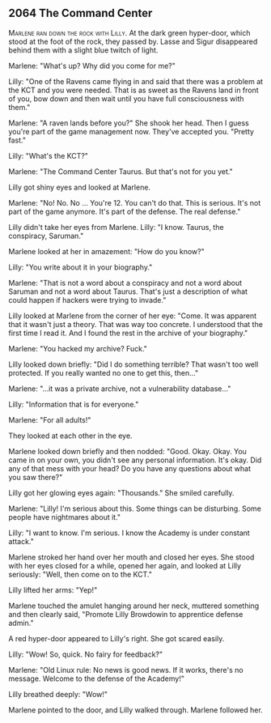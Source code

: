 
## **2064** The Command Center

<span style="font-variant:small-caps;">Marlene ran down the rock with Lilly</span>. At the dark green hyper-door, which stood at the foot of the rock, they passed by. Lasse and Sigur disappeared behind them with a slight blue twitch of light.

Marlene: "What's up? Why did you come for me?"

Lilly: "One of the Ravens came flying in and said that there was a problem at the KCT and you were needed. That is as sweet as the Ravens land in front of you, bow down and then wait until you have full consciousness with them."

Marlene: "A raven lands before you?"
She shook her head.
Then I guess you're part of the game management now.
They've accepted you.
"Pretty fast."

Lilly: "What's the KCT?"

Marlene: "The Command Center Taurus.
But that's not for you yet."

Lilly got shiny eyes and looked at Marlene.

Marlene: "No! No. No ...
You're 12.
You can't do that.
This is serious.
It's not part of the game anymore.
It's part of the defense.
The real defense."

Lilly didn't take her eyes from Marlene.
Lilly: "I know. Taurus, the conspiracy, Saruman."

Marlene looked at her in amazement: "How do you know?"

Lilly: "You write about it in your biography."

Marlene: "That is not a word about a conspiracy and not a word about Saruman and not a word about Taurus.
That's just a description of what could happen if hackers were trying to invade."

Lilly looked at Marlene from the corner of her eye: "Come. It was apparent that it wasn't just a theory.
That was way too concrete.
I understood that the first time I read it.
And I found the rest in the archive of your biography."

Marlene: "You hacked my archive? Fuck."

Lilly looked down briefly: "Did I do something terrible?
That wasn't too well protected.
If you really wanted no one to get this, then..."

Marlene: "...it was a private archive, not a vulnerability database..."

Lilly: "Information that is for everyone."

Marlene: "For all adults!"

They looked at each other in the eye.

Marlene looked down briefly and then nodded: "Good.
Okay. Okay.
You came in on your own, you didn't see any personal information.
It's okay.
Did any of that mess with your head?
Do you have any questions about what you saw there?"

Lilly got her glowing eyes again: "Thousands."
She smiled carefully.

Marlene: "Lilly! I'm serious about this.
Some things can be disturbing.
Some people have nightmares about it."

Lilly: "I want to know.
I'm serious.
I know the Academy is under constant attack."

Marlene stroked her hand over her mouth and closed her eyes.
She stood with her eyes closed for a while, opened her again, and looked at Lilly seriously:
"Well, then come on to the KCT."

Lilly lifted her arms: "Yep!"

Marlene touched the amulet hanging around her neck, muttered something and then clearly said, "Promote Lilly Browdowin to apprentice defense admin."

A red hyper-door appeared to Lilly's right.
She got scared easily.

Lilly: "Wow! So, quick. No fairy for feedback?"

Marlene: "Old Linux rule: No news is good news. If it works, there's no message.
Welcome to the defense of the Academy!"

Lilly breathed deeply: "Wow!"

Marlene pointed to the door, and Lilly walked through.
Marlene followed her.

